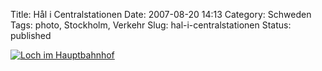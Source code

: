 Title: Hål i Centralstationen
Date: 2007-08-20 14:13
Category: Schweden
Tags: photo, Stockholm, Verkehr
Slug: hal-i-centralstationen
Status: published

[![Loch im
Hauptbahnhof](/pic/halicentralstation_s.jpg "Loch im Hauptbahnhof")](/pic/halicentralstation_l.jpg)

